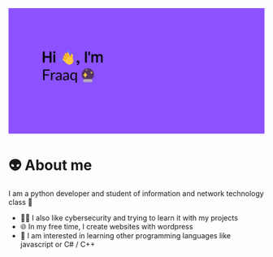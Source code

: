 ![Welcome banner](banner.png)

# 👽 About me 
I am a python developer and student of information and network technology class 💾
  * 👨‍💻 I also like cybersecurity and trying to learn it with my projects
  * 🌐 In my free time, I create websites with wordpress
  * 🏴󠁶󠁥󠁪󠁿 I am interested in learning other programming languages like javascript or C# / C++
